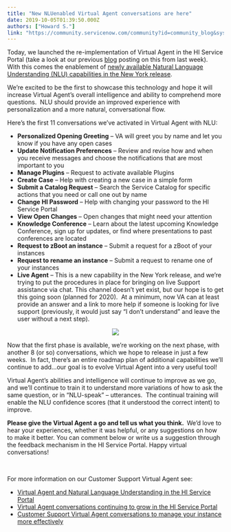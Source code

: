 ```yaml
---
title: "New NLUenabled Virtual Agent conversations are here"
date: 2019-10-05T01:39:50.000Z
authors: ["Howard S."]
link: "https://community.servicenow.com/community?id=community_blog&sys_id=8218ede5db18c8105129a851ca9619b8"
---
```

<p>Today, we launched the re-implementation of Virtual Agent in the HI Service Portal (take a look at our previous <a href="https://community.servicenow.com/community?id&#61;community_blog&amp;sys_id&#61;3d9fe366db044854190dfb243996198b" rel="nofollow">blog</a> posting on this from last week).  With this comes the enablement of <a href="https://docs.servicenow.com/bundle/newyork-release-notes/page/release-notes/performance-analytics-reporting/natural-language-understanding-rn.html" rel="nofollow">newly available Natural Language Understanding (NLU) capabilities in the New York release</a>.</p>
<p>We’re excited to be the first to showcase this technology and hope it will increase Virtual Agent’s overall intelligence and ability to comprehend more questions.  NLU should provide an improved experience with personalization and a more natural, conversational flow.</p>
<p>Here’s the first 11 conversations we’ve activated in Virtual Agent with NLU:</p>
<ul><li><strong>Personalized Opening Greeting</strong> – VA will greet you by name and let you know if you have any open cases</li><li><strong>Update Notification Preferences</strong> – Review and revise how and when you receive messages and choose the notifications that are most important to you</li><li><strong>Manage Plugins</strong> – Request to activate available Plugins</li><li><strong>Create Case</strong> – Help with creating a new case in a simple form</li><li><strong>Submit a Catalog Request</strong> – Search the Service Catalog for specific actions that you need or call one out by name</li><li><strong>Change HI Password</strong> – Help with changing your password to the HI Service Portal</li><li><strong>View Open Changes</strong> – Open changes that might need your attention</li><li><strong>Knowledge Conference</strong> – Learn about the latest upcoming Knowledge Conference, sign up for updates, or find where presentations to past conferences are located</li><li><strong>Request to zBoot an instance</strong> – Submit a request for a zBoot of your instances</li><li><strong>Request to rename an instance</strong> – Submit a request to rename one of your instances</li><li><strong>Live Agent</strong> – This is a new capability in the New York release, and we’re trying to put the procedures in place for bringing on live Support assistance via chat. This channel doesn’t yet exist, but our hope is to get this going soon (planned for 2020).  At a minimum, now VA can at least provide an answer and a link to more help if someone is looking for live support (previously, it would just say “I don’t understand” and leave the user without a next step).</li></ul>
<p style="text-align: center;"><img style="max-width: 100%; max-height: 480px;" src="https://community.servicenow.com/2e37a529dbd4c8105129a851ca961960.iix" /></p>
<p>Now that the first phase is available, we’re working on the next phase, with another 8 (or so) conversations, which we hope to release in just a few weeks.  In fact, there’s an entire roadmap plan of additional capabilities we’ll continue to add…our goal is to evolve Virtual Agent into a very useful tool!</p>
<p>Virtual Agent’s abilities and intelligence will continue to improve as we go, and we’ll continue to train it to understand more variations of how to ask the same question, or in “NLU-speak” – utterances.  The continual training will enable the NLU confidence scores (that it understood the correct intent) to improve.</p>
<p><strong>Please give the Virtual Agent a go and tell us what you think. </strong> We’d love to hear your experiences, whether it was helpful, or any suggestions on how to make it better. You can comment below or write us a suggestion through the feedback mechanism in the HI Service Portal. Happy virtual conversations!</p>
<p> </p>
<p class="ng-scope">For more information on our Customer Support Virtual Agent see:</p>
<ul class="ng-scope"><li><a href="https://community.servicenow.com/community?id&#61;community_blog&amp;sys_id&#61;3d9fe366db044854190dfb243996198b" target="_blank" rel="noopener noreferrer nofollow">Virtual Agent and Natural Language Understanding in the HI Service Portal</a></li><li><a href="https://community.servicenow.com/community?id&#61;community_blog&amp;sys_id&#61;ee217a03db6584505ed4a851ca9619c0" target="_blank" rel="noopener noreferrer nofollow">Virtual Agent conversations continuing to grow in the HI Service Portal</a></li><li><a href="https://community.servicenow.com/community?id&#61;community_blog&amp;sys_id&#61;68890126db13885023f4a345ca961912" target="_blank" rel="noopener noreferrer nofollow">Customer Support Virtual Agent conversations to manage your instance more effectively</a></li></ul>